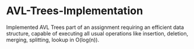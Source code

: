 # AVL-Trees-Implementation
Implemented AVL Trees part of an assignment requiring an efficient data structure, capable of executing all usual operations like insertion, deletion, merging, splitting, lookup in O(log(n)).
